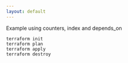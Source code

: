 ```yaml
---
layout: default
---
```


Example using counters, index and depends_on

    terraform init
    terraform plan
    terraform apply
    terraform destroy
